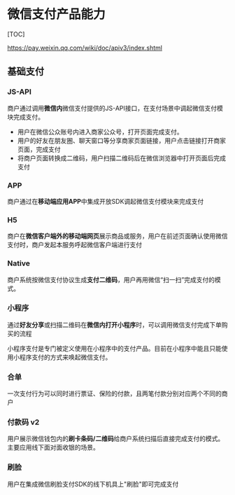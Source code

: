 # 微信支付产品能力

[TOC]

<https://pay.weixin.qq.com/wiki/doc/apiv3/index.shtml>

## 基础支付

### JS-API

商户通过调用**微信内**微信支付提供的JS-API接口，在支付场景中调起微信支付模块完成支付。

- 用户在微信公众账号内进入商家公众号，打开页面完成支付。
- 用户的好友在朋友圈、聊天窗口等分享商家页面链接，用户点击链接打开商家页面，完成支付
- 将商户页面转换成二维码，用户扫描二维码后在微信浏览器中打开页面后完成支付

### APP

商户通过在**移动端应用APP**中集成开放SDK调起微信支付模块来完成支付

### H5

商户在**微信客户端外的移动端网页**展示商品或服务，用户在前述页面确认使用微信支付时，商户发起本服务呼起微信客户端进行支付

### Native

商户系统按微信支付协议生成**支付二维码**，用户再用微信“扫一扫”完成支付的模式。

### 小程序

通过**好友分享**或扫描二维码在**微信内打开小程序**时，可以调用微信支付完成下单购买的流程

小程序支付是专门被定义使用在小程序中的支付产品。目前在小程序中能且只能使用小程序支付的方式来唤起微信支付。

### 合单

一次支付行为可以同时进行票证、保险的付款，且两笔付款分别对应两个不同的商户

### 付款码 v2

用户展示微信钱包内的**刷卡条码/二维码**给商户系统扫描后直接完成支付的模式。主要应用线下面对面收银的场景。

### 刷脸

用户在集成微信刷脸支付SDK的线下机具上"刷脸"即可完成支付
